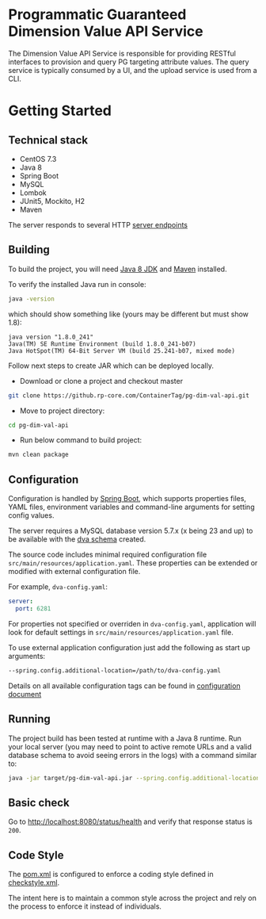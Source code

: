 # Programmatic Guaranteed Dimension Value API Service

The Dimension Value API Service is responsible for providing RESTful interfaces to provision and query PG targeting attribute values.
The query service is typically consumed by a UI, and the upload service is used from a CLI.

# Getting Started

## Technical stack
- CentOS 7.3
- Java 8
- Spring Boot
- MySQL
- Lombok
- JUnit5, Mockito, H2
- Maven

The server responds to several HTTP [server endpoints](docs/server_endpoints.md) 

## Building

To build the project, you will need 
[Java 8 JDK](http://www.oracle.com/technetwork/java/javase/downloads/index.html)
and [Maven](https://maven.apache.org/) installed.

To verify the installed Java run in console:
```bash
java -version
```
which should show something like (yours may be different but must show 1.8):
```
java version "1.8.0_241"
Java(TM) SE Runtime Environment (build 1.8.0_241-b07)
Java HotSpot(TM) 64-Bit Server VM (build 25.241-b07, mixed mode)
```

Follow next steps to create JAR which can be deployed locally. 
- Download or clone a project and checkout master
```bash
git clone https://github.rp-core.com/ContainerTag/pg-dim-val-api.git
```

- Move to project directory:
```bash
cd pg-dim-val-api
```

- Run below command to build project:
```bash
mvn clean package
```

## Configuration

Configuration is handled by [Spring Boot](https://docs.spring.io/spring-boot/docs/current/reference/html/boot-features-external-config.html), 
which supports properties files, YAML files, environment variables and command-line arguments for setting config values.

The server requires a MySQL database version 5.7.x (x being 23 and up) to be available with the [dva schema](sql/pg-dva-init-db.sql) created.

The source code includes minimal required configuration file `src/main/resources/application.yaml`.
These properties can be extended or modified with external configuration file.

For example, `dva-config.yaml`:
```yaml
server:
  port: 6281
```
For properties not specified or overriden in `dva-config.yaml`, application will look for default settings  in `src/main/resources/application.yaml` file.

To use external application configuration just add the following as start up arguments:
```bash
--spring.config.additional-location=/path/to/dva-config.yaml
```

Details on all available configuration tags can be found in [configuration document](docs/config-app.md)

## Running

The project build has been tested at runtime with a Java 8 runtime. 
Run your local server (you may need to point to active remote URLs and a valid database schema to avoid seeing errors in the logs) with a command similar to:
```bash
java -jar target/pg-dim-val-api.jar --spring.config.additional-location=sample/dva-config.yaml 
```

## Basic check

Go to [http://localhost:8080/status/health](http://localhost:8080/status/health) 
and verify that response status is `200`.


## Code Style

The [pom.xml](pom.xml) is configured to enforce a coding style defined in [checkstyle.xml](checkstyle.xml).

The intent here is to maintain a common style across the project and rely on the process to enforce it instead of individuals.